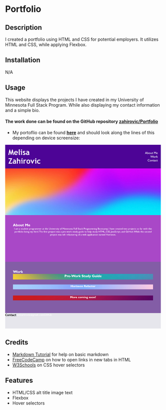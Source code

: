 # Portfolio

## Description

I created a portfolio using HTML and CSS for potential employers. It utilizes HTML and CSS, while applying Flexbox. 

## Installation

N/A

## Usage 

This website displays the projects I have created in my University of Minnesota Full Stack Program. While also displaying my contact information and a simple bio. 


#### The work done can be found on the GitHub repository [zahirovic/Portfolio](https://github.com/zahirovic/Portfolio)

- My portoflio can be found **[here](https://zahirovic.github.io/Portfolio/)** and should look along the lines of this depending on device screensize:

![Portfolio website](assets/images/portfolio-screenshot.png)




## Credits

- [Markdown Tutorial](https://www.markdowntutorial.com/) for help on basic markdown 
- [FreeCodeCamp](https://www.freecodecamp.org/news/how-to-use-html-to-open-link-in-new-tab/) on how to open links in new tabs in HTML
- [W3Schools](https://www.w3schools.com/cssref/sel_hover.asp) on CSS hover selectors

## Features

- HTML/CSS alt title image text 
- Flexbox
- Hover selectors

